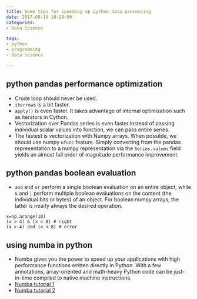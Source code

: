 ```yaml
---
title: Some tips for speeding up python data processing 
date: 2017-09-18 19:29:00
categories:
- Data Science

tags:
- python
- programming
- data science

---
```


## python pandas performance optimization
- Crude loop should never be used. 
- `iterrows` is a bit faster.
- `apply()` is even faster. It takes advantage of internal optimization such as iterators in Cython.
- Vectorization over Pandas series is even faster.Instead of passing individual scalar values into function, we can pass entire series. 
- The fastest is vectorization with Numpy arrays. When possible, we should use numpy `ufunc` feature. Simply converting from the pandas representation to a numpy representation via the `Series.values` field yields an almost full order of magnitude performance improvement.  

## python pandas boolean evaluation 
- `and` and `or` perform a single boolean evaluation on an entire object, while `&` and `|` perform multiple boolean evaluations on the content (the individual bits or bytes) of an object. For boolean numpy arrays, the latter is nearly always the desired operation.
```
x=np.arange(10)
(x > 4) & (x < 8) # right
(x > 4) and (x < 8) # error
```

## using numba in python
- Numba gives you the power to speed up your applications with high performance functions written directly in Python. With a few annotations, array-oriented and math-heavy Python code can be just-in-time compiled to native machine instructions.
- [Numba tutorial 1](https://github.com/gforsyth/numba_tutorial_scipy2017/tree/master/notebooks)
- [Numba tutorial 2](https://github.com/ContinuumIO/gtc2018-numba)

